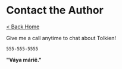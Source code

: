 # Contact the Author

[< Back Home]({{basepath}})

Give me a call anytime to chat about Tolkien!

`555-555-5555`

**"Váya márië."**